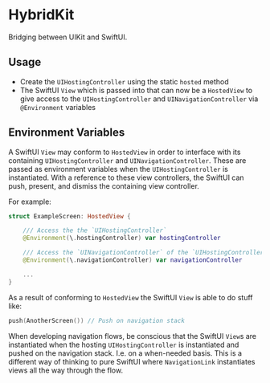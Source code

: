 # HybridKit

Bridging between UIKit and SwiftUI.

## Usage

* Create the `UIHostingController` using the static `hosted` method
* The SwiftUI `View` which is passed into that can now be a `HostedView` to give access to the `UIHostingController` and `UINavigationController` via `@Environment` variables

## Environment Variables

A SwiftUI `View` may conform to `HostedView` in order to interface with its containing `UIHostingController` and `UINavigationController`.
These are passed as environment variables when the `UIHostingController` is instantiated.
With a reference to these view controllers, the SwiftUI can push, present, and dismiss the containing view controller.

For example:

```swift
struct ExampleScreen: HostedView {

    /// Access the the `UIHostingController`
    @Environment(\.hostingController) var hostingController

    /// Access the `UINavigationController` of the `UIHostingController`
    @Environment(\.navigationController) var navigationController

    ...
}
```

As a result of conforming to `HostedView` the SwiftUI `View` is able to do stuff like:

```swift
push(AnotherScreen()) // Push on navigation stack
```

When developing navigation flows, be conscious that the SwiftUI `View`s are instantiated when the hosting `UIHostingController` is instantiated and pushed on the navigation stack. I.e. on a when-needed basis. This is a different way of thinking to pure SwiftUI where `NavigationLink` instantiates views all the way through the flow.

